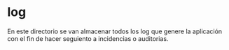 log
====

En este directorio se van almacenar todos los log que genere la aplicación con el fin de hacer seguiento a incidencias o auditorias.
